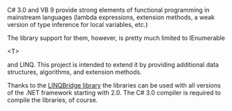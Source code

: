 C# 3.0 and VB 9 provide strong elements of functional programming in mainstream languages (lambda expressions, extension methods, a weak version of type inference for local variables, etc.)

The library support for them, however, is pretty much limited to IEnumerable

&lt;T&gt;

 and LINQ. This project is intended to extend it by providing additional data structures, algorithms, and extension methods.

Thanks to the [LINQBridge library](http://www.albahari.com/nutshell/linqbridge.html) the libraries can be used with all versions of the .NET framework starting with 2.0. The C# 3.0 compiler is required to compile the libraries, of course.